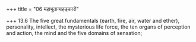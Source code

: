 +++
title = "06 महाभूतान्यहङ्कारो"

+++
13.6 The five great fundamentals (earth, fire, air, water and ether),
personality, intellect, the mysterious life force, the ten organs of
perception and action, the mind and the five domains of sensation;
